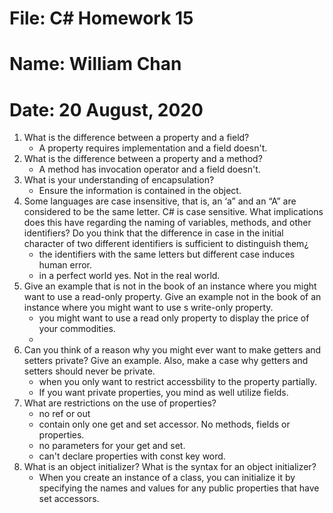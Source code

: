 # File: C# Homework 15
# Name: William Chan
# Date: 20 August, 2020

1. What is the difference between a property and a field?
	* A property requires implementation and a field doesn't. 
2. What is the difference between a property and a method?
	* A method has invocation operator and a field doesn't.
3. What is your understanding of encapsulation?
	* Ensure the information is contained in the object. 
4. Some languages are case insensitive, that is, an ‘a” and an “A” are considered to be the same letter.
C# is case sensitive. What implications does this have regarding the naming of variables, methods,
and other identifiers? Do you think that the difference in case in the initial character of two different
identifiers is sufficient to distinguish them¿
	* the identifiers with the same letters but different case induces human error. 
	* in a perfect world yes. Not in the real world. 
5. Give an example that is not in the book of an instance where you might want to use a read-only
property. Give an example not in the book of an instance where you might want to use s write-only
property.
	* you might want to use a read only property to display the price of your commodities.
	* 
6. Can you think of a reason why you might ever want to make getters and setters private? Give an
example. Also, make a case why getters and setters should never be private.
	* when you only want to restrict accessbility to the property partially.
	* If you want private properties, you mind as well utilize fields. 
7. What are restrictions on the use of properties?
	* no ref or out
	* contain only one get and set accessor. No methods, fields or properties. 
	* no parameters for your get and set. 
	* can't declare properties with const key word. 
8. What is an object initializer? What is the syntax for an object initializer?
	* When you create an instance of a class, you can initialize it by specifying the names and values for
any public properties that have set accessors. 

